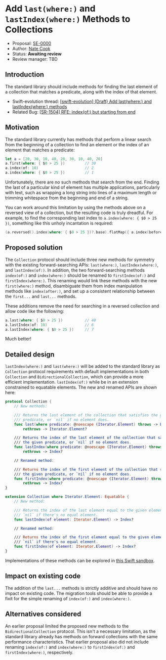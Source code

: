 # Add `last(where:)` and `lastIndex(where:)` Methods to Collections

* Proposal: [SE-0000]()
* Author: [Nate Cook](https://github.com/natecook1000)
* Status: **Awaiting review**
* Review manager: TBD

## Introduction

The standard library should include methods for finding the last element of a collection that matches a predicate, along with the index of that element.

* Swift-evolution thread: [\[swift-evolution\] (Draft) Add last(where:) and lastIndex(where:)	methods](https://lists.swift.org/pipermail/swift-evolution/Week-of-Mon-20160509/017048.html)
* Related Bug: [\[SR-1504\] RFE: index(of:) but starting from end](https://bugs.swift.org/browse/SR-1504)

## Motivation

The standard library currently has methods that perform a linear search from the beginning of a collection to find an element or the index of an element that matches a predicate:

```swift
let a = [20, 30, 10, 40, 20, 30, 10, 40, 20]
a.first(where: { $0 > 25 })         // 30
a.index(of: 10)                     // 2
a.index(where: { $0 > 25 })         // 1
```

Unfortunately, there are no such methods that search from the end. Finding the last of a particular kind of element has multiple applications, particularly with text, such as wrapping a long string into lines of a maximum length or trimming whitespace from the beginning and end of a string.

You can work around this limitation by using the methods above on a reversed view of a collection, but the resulting code is truly dreadful. For example, to find the corresponding last index to `a.index(where: { $0 > 25 })`, something like this unholy incantation is required:

```swift
(a.reversed().index(where: { $0 > 25 })?.base).flatMap({ a.index(before: $0) })
```

## Proposed solution

The `Collection` protocol should include three new methods for symmetry with the existing forward-searching APIs: `last(where:)`, `lastIndex(where:)`, and `lastIndex(of:)`. In addition, the two forward-searching methods `index(of:)` and `index(where:)` should be renamed to `firstIndex(of:)` and `firstIndex(where:)`. This renaming would link these methods with the new `first(where:)` method, disambiguate them from index manipulation methods like `index(after:)`, and set up a consistent relationship between the `first...` and `last...` methods.

These additions remove the need for searching in a reversed collection and allow code like the following:

```swift
a.last(where: { $0 > 25 })          // 40
a.lastIndex(of: 10)                 // 6
a.lastIndex(where: { $0 > 25 })     // 7
```
Much better!

## Detailed design

`lastIndex(where:)` and `last(where:)` will be added to the standard library as `Collection` protocol requirements with default implementations in both `Collection` and `BidirectionalCollection`, which can provide a more efficient implementation. `lastIndex(of:)` while be in an extension constrained to equatable elements. The new and renamed APIs are shown here:

```swift
protocol Collection {
    // New methods:

    /// Returns the last element of the collection that satisfies the given
    /// predicate, or `nil` if no element does.
    func last(where predicate: @noescape (Iterator.Element) throws -> Bool) 
        rethrows -> Iterator.Element?

    /// Returns the index of the last element of the collection that satisfies 
    /// the given predicate, or `nil` if no element does.
    func lastIndex(where predicate: @noescape (Iterator.Element) throws -> Bool) 
        rethrows -> Index? 

    // Renamed method:

    /// Returns the index of the first element of the collection that satisfies 
    /// the given predicate, or `nil` if no element does.
    func firstIndex(where predicate: @noescape (Iterator.Element) throws -> Bool) 
        rethrows -> Index? 
}

extension Collection where Iterator.Element: Equatable {
    // New method:

    /// Returns the index of the last element equal to the given element, or 
    /// `nil` if there's no equal element.
    func lastIndex(of element: Iterator.Element) -> Index?

    // Renamed method:

    /// Returns the index of the first element equal to the given element, or 
    /// `nil` if there's no equal element.
    func firstIndex(of element: Iterator.Element) -> Index?
}
```

Implementations of these methods can be explored in [this Swift sandbox](http://swiftlang.ng.bluemix.net/#/repl/e812a36cfa66647e1dbd7ab5be5376f78c769924262178d62c25aa0124c45810).

## Impact on existing code

The addition of the `last...` methods is strictly additive and should have no impact on existing code. The migration tools should be able to provide a fixit for the simple renaming of `index(of:)` and `index(where:)`.

## Alternatives considered

An earlier proposal limited the proposed new methods to the `BidirectionalCollection` protocol. This isn't a necessary limitation, as the standard library already has methods on forward collections with the same performance characteristics. That earlier proposal also did not include renaming `index(of:)` and `index(where:)` to `firstIndex(of:)` and `firstIndex(where:)`, respectively.
